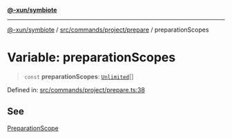 [**@-xun/symbiote**](../../../../../README.md)

***

[@-xun/symbiote](../../../../../README.md) / [src/commands/project/prepare](../README.md) / preparationScopes

# Variable: preparationScopes

> `const` **preparationScopes**: [`Unlimited`](../../../../configure/enumerations/UnlimitedGlobalScope.md#unlimited)[]

Defined in: [src/commands/project/prepare.ts:38](https://github.com/Xunnamius/symbiote/blob/10f876ec625b234388ec5689f4d10663cabb4139/src/commands/project/prepare.ts#L38)

## See

[PreparationScope](../../../../configure/enumerations/UnlimitedGlobalScope.md)
